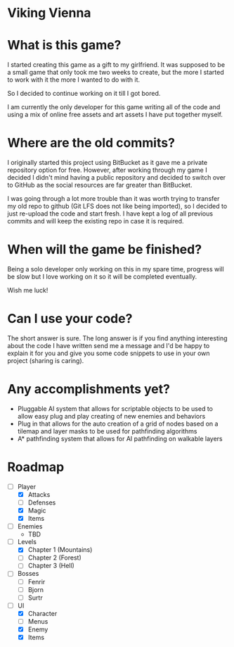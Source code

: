 # Viking Vienna #

# What is this game? #

I started creating this game as a gift to my girlfriend.
It was supposed to be a small game that only took me two weeks to create, but the more I started to work with it the more I wanted to do with it.

So I decided to continue working on it till I got bored.

I am currently the only developer for this game writing all of the code and using a mix of online free assets and art assets I have put together myself.


# Where are the old commits? #

I originally started this project using BitBucket as it gave me a private repository option for free. However, after working through my game I decided I didn't mind having a public repository and decided to switch over to GitHub as the social resources are far greater than BitBucket. 

I was going through a lot more trouble than it was worth trying to transfer my old repo to github (Git LFS does not like being imported), so I decided to just re-upload the code and start fresh. I have kept a log of all previous commits and will keep the existing repo in case it is required.


# When will the game be finished? #

Being a solo developer only working on this in my spare time, progress will be slow but I love working on it so it will be completed eventually.

Wish me luck!

# Can I use your code? #

The short answer is sure. The long answer is if you find anything interesting about the code I have written send me a message and I'd be happy to explain it for you and give you some code snippets to use in your own project (sharing is caring).

# Any accomplishments yet? #
- Pluggable AI system that allows for scriptable objects to be used to allow easy plug and play creating of new enemies and behaviors
- Plug in that allows for the auto creation of a grid of nodes based on a tilemap and layer masks to be used for pathfinding algorithms
- A* pathfinding system that allows for AI pathfinding on walkable layers

# Roadmap #
- [ ] Player
  - [x] Attacks
  - [ ] Defenses
  - [x] Magic
  - [x] Items
- [ ] Enemies
  - TBD
- [ ] Levels
  - [x] Chapter 1 (Mountains)
  - [ ] Chapter 2 (Forest)
  - [ ] Chapter 3 (Hell)
- [ ] Bosses
  - [ ] Fenrir
  - [ ] Bjorn
  - [ ] Surtr
- [ ] UI
  - [x] Character
  - [ ] Menus
  - [x] Enemy
  - [x] Items
